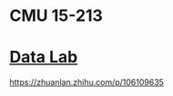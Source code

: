 # CMU 15-213
# [Data Lab](https://www.cs.cmu.edu/afs/cs/academic/class/15213-s15/www/writeups/datalab.pdf)
https://zhuanlan.zhihu.com/p/106109635
